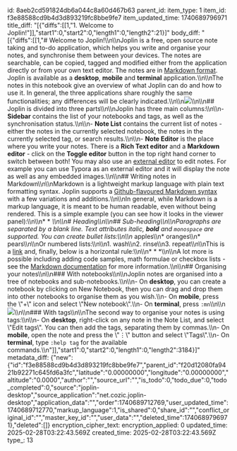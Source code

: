 id: 8aeb2cd591824db6a044c8a60d467b63
parent_id: 
item_type: 1
item_id: f3e88588cd9b4d3d893219fc8bbe9fe7
item_updated_time: 1740689796971
title_diff: "[{\"diffs\":[[1,\"1. Welcome to Joplin!\"]],\"start1\":0,\"start2\":0,\"length1\":0,\"length2\":21}]"
body_diff: "[{\"diffs\":[[1,\"# Welcome to Joplin!\\\n\\\nJoplin is a free, open source note taking and to-do application, which helps you write and organise your notes, and synchronise them between your devices. The notes are searchable, can be copied, tagged and modified either from the application directly or from your own text editor. The notes are in [Markdown format](https://joplinapp.org/help/apps/markdown). Joplin is available as a **desktop**, **mobile** and **terminal** application.\\\n\\\nThe notes in this notebook give an overview of what Joplin can do and how to use it. In general, the three applications share roughly the same functionalities; any differences will be clearly indicated.\\\n\\\n![](:/659b6589b3844db58bfffe8d7b65e3c8)\\\n\\\n## Joplin is divided into three parts\\\n\\\nJoplin has three main columns:\\\n\\\n- **Sidebar** contains the list of your notebooks and tags, as well as the synchronisation status.\\\n\\\n- **Note List** contains the current list of notes - either the notes in the currently selected notebook, the notes in the currently selected tag, or search results.\\\n\\\n- **Note Editor** is the place where you write your notes. There is a **Rich Text editor** and a **Markdown editor** - click on the **Toggle editor** button in the top right hand corner to switch between both! You may also use an [external editor](https://joplinapp.org/help/apps/external_text_editor) to edit notes. For example you can use Typora as an external editor and it will display the note as well as any embedded images.\\\n\\\n## Writing notes in Markdown\\\n\\\nMarkdown is a lightweight markup language with plain text formatting syntax. Joplin supports a [Github-flavoured Markdown syntax](https://joplinapp.org/help/apps/markdown) with a few variations and additions.\\\n\\\nIn general, while Markdown is a markup language, it is meant to be human readable, even without being rendered. This is a simple example (you can see how it looks in the viewer panel):\\\n\\\n* * *\\\n\\\n# Heading\\\n\\\n## Sub-heading\\\n\\\nParagraphs are separated by a blank line. Text attributes _italic_, **bold** and `monospace` are supported. You can create bullet lists:\\\n\\\n* apples\\\n* oranges\\\n* pears\\\n\\\nOr numbered lists:\\\n\\\n1. wash\\\n2. rinse\\\n3. repeat\\\n\\\nThis is a [link](https://joplinapp.org) and, finally, below is a horizontal rule:\\\n\\\n* * *\\\n\\\nA lot more is possible including adding code samples, math formulae or checkbox lists - see the [Markdown documentation](https://joplinapp.org/help/apps/markdown) for more information.\\\n\\\n## Organising your notes\\\n\\\n### With notebooks\\\n\\\nJoplin notes are organised into a tree of notebooks and sub-notebooks.\\\n\\\n- On **desktop**, you can create a notebook by clicking on New Notebook, then you can drag and drop them into other notebooks to organise them as you wish.\\\n- On **mobile**, press the \\\"+\\\" icon and select \\\"New notebook\\\".\\\n- On **terminal**, press `:mn`\\\n\\\n![](:/57b049dcc8c542c59b589a8d83602bd3)\\\n\\\n### With tags\\\n\\\nThe second way to organise your notes is using tags:\\\n\\\n- On **desktop**, right-click on any note in the Note List, and select \\\"Edit tags\\\". You can then add the tags, separating them by commas.\\\n- On **mobile**, open the note and press the \\\"⋮\\\" button and select \\\"Tags\\\".\\\n- On **terminal**, type `:help tag` for the available commands.\\\n\"]],\"start1\":0,\"start2\":0,\"length1\":0,\"length2\":3184}]"
metadata_diff: {"new":{"id":"f3e88588cd9b4d3d893219fc8bbe9fe7","parent_id":"f20d12080fa9421b92271c645fd6a3fc","latitude":"0.00000000","longitude":"0.00000000","altitude":"0.0000","author":"","source_url":"","is_todo":0,"todo_due":0,"todo_completed":0,"source":"joplin-desktop","source_application":"net.cozic.joplin-desktop","application_data":"","order":1740689712769,"user_updated_time":1740689712770,"markup_language":1,"is_shared":0,"share_id":"","conflict_original_id":"","master_key_id":"","user_data":"","deleted_time":1740689796971},"deleted":[]}
encryption_cipher_text: 
encryption_applied: 0
updated_time: 2025-02-28T03:22:43.569Z
created_time: 2025-02-28T03:22:43.569Z
type_: 13